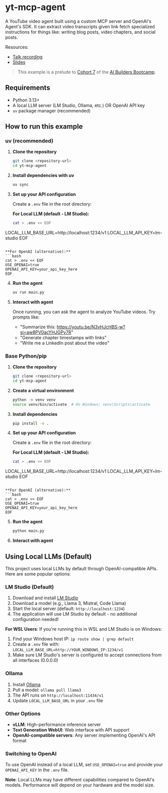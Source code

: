 # yt-mcp-agent
A YouTube video agent built using a custom MCP server and OpenAI's Agent's SDK. It can extract video transcripts given link fetch specialized instructions for things like: writing blog posts, video chapters, and social posts.

Resources:
- [Talk recording](https://youtu.be/w-Ml3NivoFo)
- [Slides](https://drive.google.com/file/d/1id7V9nrNetW72k6vERS6oTy0bW0wEloo/view?usp=sharing)

>This example is a prelude to [Cohort 7](https://github.com/ShawhinT/AI-Builders-Bootcamp-7/tree/main) of the [AI Builders Bootcamp](https://maven.com/shaw-talebi/ai-builders-bootcamp).

## Requirements

- Python 3.13+
- A local LLM server (LM Studio, Ollama, etc.) OR OpenAI API key
- `uv` package manager (recommended)

## How to run this example

### uv (recommended)

1. **Clone the repository**
   ```bash
   git clone <repository-url>
   cd yt-mcp-agent
   ```

2. **Install dependencies with uv**
   ```bash
   uv sync
   ```

3. **Set up your API configuration**
   
   Create a `.env` file in the root directory:
   
   **For Local LLM (default - LM Studio):**
   ```bash
   cat > .env << EOF
LOCAL_LLM_BASE_URL=http://localhost:1234/v1
LOCAL_LLM_API_KEY=lm-studio
EOF
   ```
   
   **For OpenAI (alternative):**
   ```bash
   cat > .env << EOF
USE_OPENAI=true
OPENAI_API_KEY=your_api_key_here
EOF
   ```

4. **Run the agent**
   ```bash
   uv run main.py
   ```

5. **Interact with agent**
   
   Once running, you can ask the agent to analyze YouTube videos. Try prompts like:
   - "Summarize this: https://youtu.be/N3vHJcHBS-w?si=aw8PV0acYHJGPy7R"
   - "Generate chapter timestamps with links"
   - "Write me a LinkedIn post about the video"

### Base Python/pip

1. **Clone the repository**
   ```bash
   git clone <repository-url>
   cd yt-mcp-agent
   ```

2. **Create a virtual environment**
   ```bash
   python -m venv venv
   source venv/bin/activate  # On Windows: venv\Scripts\activate
   ```

3. **Install dependencies**
   ```bash
   pip install -e .
   ```

4. **Set up your API configuration**
   
   Create a `.env` file in the root directory:
   
   **For Local LLM (default - LM Studio):**
   ```bash
   cat > .env << EOF
LOCAL_LLM_BASE_URL=http://localhost:1234/v1
LOCAL_LLM_API_KEY=lm-studio
EOF
   ```
   
   **For OpenAI (alternative):**
   ```bash
   cat > .env << EOF
USE_OPENAI=true
OPENAI_API_KEY=your_api_key_here
EOF
   ```

5. **Run the agent**
   ```bash
   python main.py
   ```

6. **Interact with agent**

## Using Local LLMs (Default)

This project uses local LLMs by default through OpenAI-compatible APIs. Here are some popular options:

### LM Studio (Default)
1. Download and install [LM Studio](https://lmstudio.ai/)
2. Download a model (e.g., Llama 3, Mistral, Code Llama)
3. Start the local server (default: `http://localhost:1234`)
4. The application will use LM Studio by default - no additional configuration needed!

**For WSL Users**: If you're running this in WSL and LM Studio is on Windows:
1. Find your Windows host IP: `ip route show | grep default`
2. Create a `.env` file with: `LOCAL_LLM_BASE_URL=http://YOUR_WINDOWS_IP:1234/v1`
3. Make sure LM Studio's server is configured to accept connections from all interfaces (0.0.0.0)

### Ollama
1. Install [Ollama](https://ollama.ai/)
2. Pull a model: `ollama pull llama3`
3. The API runs on `http://localhost:11434/v1`
4. Update `LOCAL_LLM_BASE_URL` in your `.env` file

### Other Options
- **vLLM**: High-performance inference server
- **Text Generation WebUI**: Web interface with API support
- **OpenAI-compatible servers**: Any server implementing OpenAI's API format

### Switching to OpenAI
To use OpenAI instead of a local LLM, set `USE_OPENAI=true` and provide your `OPENAI_API_KEY` in the `.env` file.

**Note**: Local LLMs may have different capabilities compared to OpenAI's models. Performance will depend on your hardware and the model size.
